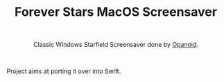<h1 align="center">Forever Stars MacOS Screensaver</h1></br>
<p align="center">Classic Windows Starfield Screensaver done by <a href="https://www.opanoid.com/source-code/">Opanoid</a>.</p>

<p align="center">
<img src="https://github.com/seljabali/forever-stars/blob/main/screen-shots/stars.gif?raw=true" alt="" data-canonical-src="" />
</p>
</br>
Project aims at porting it over into Swift.

